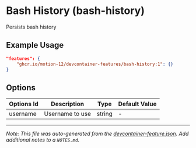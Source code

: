 
# Bash History (bash-history)

Persists bash history

## Example Usage

```json
"features": {
    "ghcr.io/motion-12/devcontainer-features/bash-history:1": {}
}
```

## Options

| Options Id | Description | Type | Default Value |
|-----|-----|-----|-----|
| username | Username to use | string | - |



---

_Note: This file was auto-generated from the [devcontainer-feature.json](https://github.com/motion-12/devcontainer-features/blob/main/src/bash-history/devcontainer-feature.json).  Add additional notes to a `NOTES.md`._
